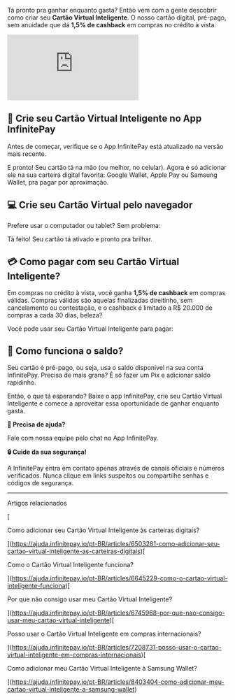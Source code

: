 Tá pronto pra ganhar enquanto gasta? Então vem com a gente descobrir como criar seu **Cartão Virtual Inteligente**. O nosso cartão digital, pré-pago, sem anuidade que dá **1,5% de cashback** em compras no crédito à vista.

<iframe src="https://www.youtube.com/embed/uUzHEP9o8rs" frameborder="0" allowfullscreen="allowfullscreen"></iframe>

## **📱 Crie seu Cartão Virtual Inteligente no App InfinitePay**

Antes de começar, verifique se o App InfinitePay está atualizado na versão mais recente.

E pronto! Seu cartão tá na mão (ou melhor, no celular). Agora é só adicionar ele na sua carteira digital favorita: Google Wallet, Apple Pay ou Samsung Wallet, pra pagar por aproximação.

## 💻 C**rie seu Cartão Virtual pelo navegador**

Prefere usar o computador ou tablet? Sem problema:

Tá feito! Seu cartão tá ativado e pronto pra brilhar.

## **💳 Como pagar com seu Cartão Virtual Inteligente?**

Em compras no crédito à vista, você ganha **1,5% de cashback** em compras válidas. Compras válidas são aquelas finalizadas direitinho, sem cancelamento ou contestação, e o cashback é limitado a R$ 20.000 de compras a cada 30 dias, beleza?

Você pode usar seu Cartão Virtual Inteligente para pagar:

## 🔄 **Como funciona o saldo?**

Seu cartão é pré-pago, ou seja, usa o saldo disponível na sua conta InfinitePay. Precisa de mais grana? É só fazer um Pix e adicionar saldo rapidinho.

Então, o que tá esperando? Baixe o app InfinitePay, crie seu Cartão Virtual Inteligente e comece a aproveitar essa oportunidade de ganhar enquanto gasta.

**🔔 Precisa de ajuda?**

Fale com nossa equipe pelo chat no App InfinitePay.

**🔒 Cuide da sua segurança!**

A InfinitePay entra em contato apenas através de canais oficiais e números verificados. Nunca clique em links suspeitos ou compartilhe senhas e códigos de segurança.

___

Artigos relacionados

[

Como adicionar seu Cartão Virtual Inteligente às carteiras digitais?

](https://ajuda.infinitepay.io/pt-BR/articles/6503281-como-adicionar-seu-cartao-virtual-inteligente-as-carteiras-digitais)[

Como o Cartão Virtual Inteligente funciona?

](https://ajuda.infinitepay.io/pt-BR/articles/6645229-como-o-cartao-virtual-inteligente-funciona)[

Por que não consigo usar meu Cartão Virtual Inteligente?

](https://ajuda.infinitepay.io/pt-BR/articles/6745968-por-que-nao-consigo-usar-meu-cartao-virtual-inteligente)[

Posso usar o Cartão Virtual Inteligente em compras internacionais?

](https://ajuda.infinitepay.io/pt-BR/articles/7208731-posso-usar-o-cartao-virtual-inteligente-em-compras-internacionais)[

Como adicionar meu Cartão Virtual Inteligente à Samsung Wallet?

](https://ajuda.infinitepay.io/pt-BR/articles/8403404-como-adicionar-meu-cartao-virtual-inteligente-a-samsung-wallet)